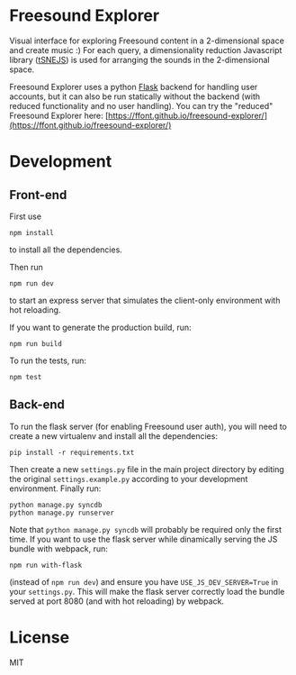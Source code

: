 # Freesound Explorer

Visual interface for exploring Freesound content in a 2-dimensional space and create music :)
For each query, a dimensionality reduction Javascript library ([tSNEJS](https://github.com/karpathy/tsnejs)) is used for arranging the sounds in the 2-dimensional space.

Freesound Explorer uses a python [Flask](http://flask.pocoo.org) backend for handling user accounts, but it can also be run statically without the backend (with reduced functionality and no user handling). You can try the "reduced" Freesound Explorer here: [https://ffont.github.io/freesound-explorer/](https://ffont.github.io/freesound-explorer/)

# Development
## Front-end
First use
```
npm install
```
to install all the dependencies.

Then run
```
npm run dev
```
to start an express server that simulates the client-only environment with hot reloading.

If you want to generate the production build, run:
```
npm run build
```

To run the tests, run:
```
npm test
```

## Back-end
To run the flask server (for enabling Freesound user auth), you will need to create a new virtualenv and install all the dependencies:
```
pip install -r requirements.txt
```
Then create a new `settings.py` file in the main project directory by editing the original `settings.example.py` according to your development environment. Finally run:
```
python manage.py syncdb
python manage.py runserver
```
Note that `python manage.py syncdb` will probably be required only the first time. If you want to use the flask server while dinamically serving the JS bundle with webpack, run:
```
npm run with-flask
```
(instead of `npm run dev`) and ensure you have `USE_JS_DEV_SERVER=True` in your `settings.py`. This will make the flask server correctly load the bundle served at port 8080 (and with hot reloading) by webpack.

# License
MIT

